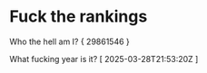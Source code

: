 # Fuck the rankings

Who the hell am I?
{ 29861546 }

What fucking year is it?
[ 2025-03-28T21:53:20Z ]

